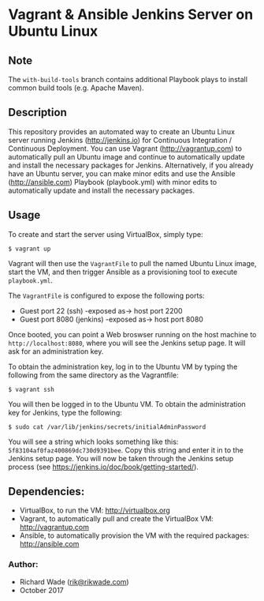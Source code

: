 # Vagrant & Ansible Jenkins Server on Ubuntu Linux

## Note
The `with-build-tools` branch contains additional Playbook plays to install common build tools (e.g. Apache Maven).

## Description
This repository provides an automated way to create an Ubuntu Linux server running Jenkins (http://jenkins.io) for Continuous Integration / Continuous Deployment. You can use Vagrant (http://vagrantup.com) to automatically pull an Ubuntu image and continue to automatically update and install the necessary packages for Jenkins. Alternatively, if you already have an Ubuntu server, you can make minor edits and use the Ansible (http://ansible.com) Playbook (playbook.yml) with minor edits to automatically update and install the necessary packages. 

## Usage
To create and start the server using VirtualBox, simply type:
```
$ vagrant up
```
Vagrant will then use the `VagrantFile` to pull the named Ubuntu Linux image, start the VM, and then trigger Ansible as a provisioning tool to execute `playbook.yml`.

The `VagrantFile` is configured to expose the following ports:
* Guest port 22 (ssh) -exposed as-> host port 2200 
* Guest port 8080 (jenkins) -exposed as-> host port 8080

Once booted, you can point a Web broswser running on the host machine to `http://localhost:8080`, where you will see the Jenkins setup page. It will ask for an administration key.

To obtain the administration key, log in to the Ubuntu VM by typing the following from the same directory as the Vagrantfile:
```
$ vagrant ssh
```
You will then be logged in to the Ubuntu VM. To obtain the administration key for Jenkins, type the following:
```
$ sudo cat /var/lib/jenkins/secrets/initialAdminPassword
```
You will see a string which looks something like this: `5f83104af0faz400869dc730d9391bee`. Copy this string and enter it in to the Jenkins setup page. You will now be taken through the Jenkins setup process (see https://jenkins.io/doc/book/getting-started/).

## Dependencies:
* VirtualBox, to run the VM: http://virtualbox.org
* Vagrant, to automatically pull and create the VirtualBox VM: http://vagrantup.com
* Ansible, to automatically provision the VM with the required packages: http://ansible.com

### Author:
* Richard Wade (rik@rikwade.com)
* October 2017